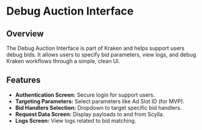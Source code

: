 # Debug Auction Interface

## Overview

The Debug Auction Interface is part of Kraken and helps support users debug bids. It allows users to specify bid parameters, view logs, and debug Kraken workflows through a simple, clean UI.

## Features

- **Authentication Screen:** Secure login for support users.
- **Targeting Parameters:** Select parameters like Ad Slot ID (for MVP).
- **Bid Handlers Selection:** Dropdown to target specific bid handlers.
- **Request Data Screen:** Display payloads to and from Scylla.
- **Logs Screen:** View logs related to bid matching.
